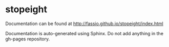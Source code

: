 # stopeight

Documentation can be found at http://fassio.github.io/stopeight/index.html

Documentation is auto-generated using Sphinx. Do not add anything in the gh-pages repository.
